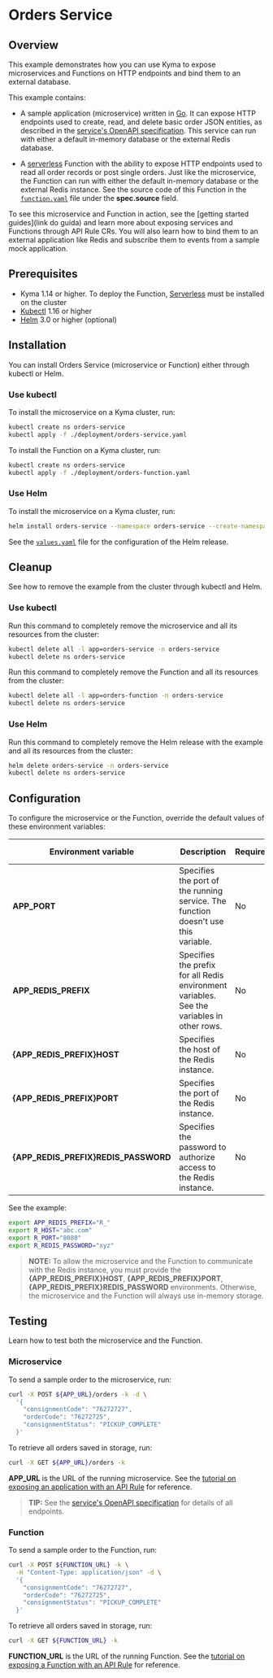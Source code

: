 # Orders Service

## Overview

This example demonstrates how you can use Kyma to expose microservices and Functions on HTTP endpoints and bind them to an external database.

This example contains:

- A sample application (microservice) written in [Go](http://golang.org). It can expose HTTP endpoints used to create, read, and delete basic order JSON entities, as described in the [service's OpenAPI specification](docs/openapi.yaml). This service can run with either a default in-memory database or the external Redis database.

- A [serverless](https://kyma-project.io/docs/components/serverless/) Function with the ability to expose HTTP endpoints used to read all order records or post single orders. Just like the microservice, the Function can run with either the default in-memory database or the external Redis instance. See the source code of this Function in the [`function.yaml`](./deployment/function.yaml) file under the **spec.source** field.

To see this microservice and Function in action, see the [getting started guides](link do guida) and learn more about exposing services and Functions through API Rule CRs. You will also learn how to bind them to an external application like Redis and subscribe them to events from a sample mock application.

## Prerequisites

- Kyma 1.14 or higher. To deploy the Function, [Serverless](https://kyma-project.io/docs/components/serverless/) must be installed on the cluster
- [Kubectl](https://kubernetes.io/docs/reference/kubectl/kubectl/) 1.16 or higher
- [Helm](https://helm.sh/) 3.0 or higher (optional)

## Installation

You can install Orders Service (microservice or Function) either through kubectl or Helm.

### Use kubectl

To install the microservice on a Kyma cluster, run:

```bash
kubectl create ns orders-service
kubectl apply -f ./deployment/orders-service.yaml
```

To install the Function on a Kyma cluster, run:

```bash
kubectl create ns orders-service
kubectl apply -f ./deployment/orders-function.yaml
```

### Use Helm

To install the microservice on a Kyma cluster, run:

```bash
helm install orders-service --namespace orders-service --create-namespace --timeout 60s --wait ./chart
```

See the [`values.yaml`](./chart/values.yaml) file for the configuration of the Helm release.

## Cleanup

See how to remove the example from the cluster through kubectl and Helm.

### Use kubectl

Run this command to completely remove the microservice and all its resources from the cluster:

```bash
kubectl delete all -l app=orders-service -n orders-service
kubectl delete ns orders-service
```

Run this command to completely remove the Function and all its resources from the cluster:

```bash
kubectl delete all -l app=orders-function -n orders-service
kubectl delete ns orders-service
```

### Use Helm

Run this command to completely remove the Helm release with the example and all its resources from the cluster:

```bash
helm delete orders-service -n orders-service
kubectl delete ns orders-service
```

## Configuration

To configure the microservice or the Function, override the default values of these environment variables:

| Environment variable | Description                                                                   | Required   | Default value |
| ---------------------- | ----------------------------------------------------------------------------- | ------ | ------------- |
| **APP_PORT**       | Specifies the port of the running service. The function doesn't use this variable. | No | `8080`           |
| **APP_REDIS_PREFIX**       | Specifies the prefix for all Redis environment variables. See the variables in other rows. | No | `REDIS_`           |
| **{APP_REDIS_PREFIX}HOST**       | Specifies the host of the Redis instance.                       | No | `nil`            |
| **{APP_REDIS_PREFIX}PORT**       | Specifies the port of the Redis instance.                       | No | `nil`            |
| **{APP_REDIS_PREFIX}REDIS_PASSWORD**       | Specifies the password to authorize access to the Redis instance.                       | No | `nil`            |

See the example:

```bash
export APP_REDIS_PREFIX="R_"
export R_HOST="abc.com"
export R_PORT="8080"
export R_REDIS_PASSWORD="xyz"
```

> **NOTE:** To allow the microservice and the Function to communicate with the Redis instance, you must provide the **{APP_REDIS_PREFIX}HOST**, **{APP_REDIS_PREFIX}PORT**, **{APP_REDIS_PREFIX}REDIS_PASSWORD** environments. Otherwise, the microservice and the Function will always use in-memory storage.

## Testing

Learn how to test both the microservice and the Function.

### Microservice

To send a sample order to the microservice, run:

```bash
curl -X POST ${APP_URL}/orders -k -d \
  '{
    "consignmentCode": "76272727",
    "orderCode": "76272725",
    "consignmentStatus": "PICKUP_COMPLETE"
  }'
```

To retrieve all orders saved in storage, run:

```bash
curl -X GET ${APP_URL}/orders -k
```

**APP_URL** is the URL of the running microservice. See the [tutorial on exposing an application with an API Rule](https://kyma-project.io/docs/master/components/api-gateway/#tutorials-expose-and-secure-a-service) for reference.


> **TIP:** See the [service's OpenAPI specification](docs/openapi.yaml) for details of all endpoints.

### Function

To send a sample order to the Function, run:

```bash
curl -X POST ${FUNCTION_URL} -k \
  -H "Content-Type: application/json" -d \
  '{
    "consignmentCode": "76272727",
    "orderCode": "76272725",
    "consignmentStatus": "PICKUP_COMPLETE"
  }'
```

To retrieve all orders saved in storage, run:

```bash
curl -X GET ${FUNCTION_URL} -k
```

**FUNCTION_URL** is the URL of the running Function. See the [tutorial on exposing a Function with an API Rule](https://kyma-project.io/docs/components/serverless/#tutorials-expose-a-function-with-an-api-rule) for reference.
